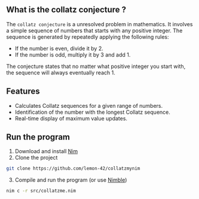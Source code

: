 ## What is the collatz conjecture ?

The `collatz conjecture` is a unresolved problem in mathematics. It involves a simple sequence of numbers that starts with any positive integer. The sequence is generated by repeatedly applying the following rules:

- If the number is even, divide it by 2.
- If the number is odd, multiply it by 3 and add 1.

The conjecture states that no matter what positive integer you start with, the sequence will always eventually reach 1.

## Features

- Calculates Collatz sequences for a given range of numbers.
- Identification of the number with the longest Collatz sequence.
- Real-time display of maximum value updates.

## Run the program

1. Download and install [Nim](https://nim-lang.org/)
2. Clone the project 
```sh
git clone https://github.com/lemon-42/collatzmynim
```
3. Compile and run the program (or use [Nimble](https://github.com/nim-lang/nimble))
```sh
nim c -r src/collatzme.nim
```
